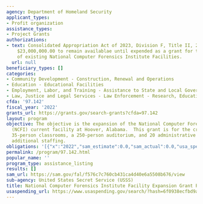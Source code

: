 ```yaml
---
agency: Department of Homeland Security
applicant_types:
- Profit organization
assistance_types:
- Project Grants
authorizations:
- text: Consolidated Appropriation Act of 2023, Division F, Title II, 236, Provides
    $23,000,000.00 to remain availablae until expended as a grant for the expansion
    of existing National Computer Forensics Institute Facilities.
  url: null
beneficiary_types: []
categories:
- Community Development - Construction, Renewal and Operations
- Education - Educational Facilities
- Employment, Labor, and Training - Assistance to State and Local Governments
- Law, Justice and Legal Services - Law Enforcement - Research, Education, Training
cfda: '97.142'
fiscal_year: '2022'
grants_url: https://grants.gov/search-grants?cfda=97.142
layout: program
objective: The objective is the expansion of the National Computer Forensics Institute's
  (NCFI) current facility at Hoover, Alabama.  This grant is for the creation of three
  35-person classrooms, a 250-person auditorium, and 20 administrative offices for
  additional staffing.
obligations: '[{"x":"2022","sam_estimate":0.0,"sam_actual":0.0,"usa_spending_actual":0.0},{"x":"2023","sam_estimate":23000000.0,"sam_actual":0.0,"usa_spending_actual":0.0},{"x":"2024","sam_estimate":0.0,"sam_actual":0.0,"usa_spending_actual":0.0}]'
permalink: /program/97.142.html
popular_name: ''
program_type: assistance_listing
results: []
sam_url: https://sam.gov/fal/f576c7c760cb431ca4d40e6a5508b676/view
sub-agency: United States Secret Service (USSS)
title: National Computer Forensics Institute Facility Expansion Grant Program
usaspending_url: https://www.usaspending.gov/search/?hash=6f0938ecfbd9ae365ae5e30a246b0bea
---
```

